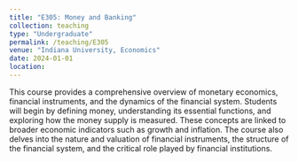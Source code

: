 ```yaml
---
title: "E305: Money and Banking"
collection: teaching
type: "Undergraduate"
permalink: /teaching/E305
venue: "Indiana University, Economics"
date: 2024-01-01
location: 
---
```


This course provides a comprehensive overview of monetary economics, financial instruments, and the dynamics of the financial system. Students will begin by defining money, understanding its essential functions, and exploring how the money supply is measured. These concepts are linked to broader economic indicators such as growth and inflation. The course also delves into the nature and valuation of financial instruments, the structure of the financial system, and the critical role played by financial institutions.
